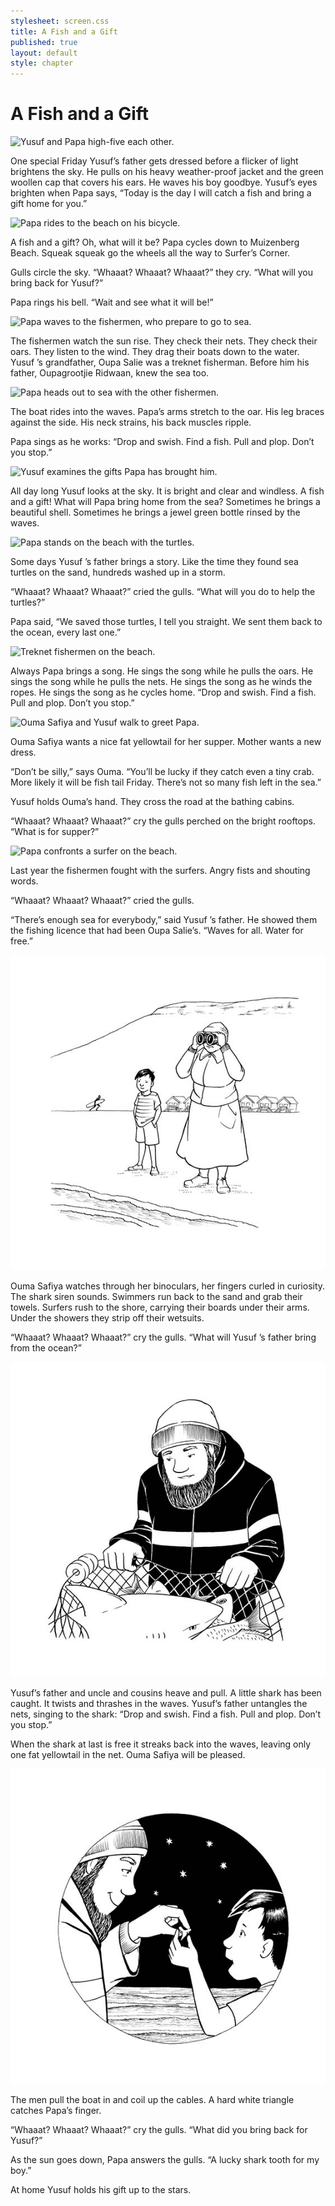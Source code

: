 ```yaml
---
stylesheet: screen.css
title: A Fish and a Gift
published: true
layout: default
style: chapter
---
```


# A Fish and a Gift

![Yusuf and Papa high-five each other.](images/1.jpg)

One special Friday Yusuf’s father gets dressed before a flicker of light brightens the sky. He pulls on his heavy weather-proof jacket and the green woollen cap that covers his ears. He waves his boy goodbye. Yusuf’s eyes brighten when Papa says, “Today is the day I will catch a fish and bring a gift home for you.”


![Papa rides to the beach on his bicycle.](images/2.jpg)

A fish and a gift? Oh, what will it be? Papa cycles down to Muizenberg Beach. Squeak squeak go the wheels all the way to Surfer’s Corner. 

Gulls circle the sky. “Whaaat? Whaaat? Whaaat?” they cry. “What will you bring back for Yusuf?” 

Papa rings his bell. “Wait and see what it will be!”

![Papa waves to the fishermen, who prepare to go to sea.](images/3.jpg)

The fishermen watch the sun rise. They check their nets. They check their oars. They listen to the wind. They drag their boats down to the water. Yusuf ’s grandfather, Oupa Salie was a treknet fisherman. Before him his father, Oupagrootjie Ridwaan, knew the sea too.


![Papa heads out to sea with the other fishermen.](images/4.jpg)

The boat rides into the waves. Papa’s arms stretch to the oar. His leg braces against the side. His neck strains, his back muscles ripple. 

Papa sings as he works: “Drop and swish. Find a fish. Pull and plop. Don’t you stop.”

![Yusuf examines the gifts Papa has brought him.](images/5.jpg)

All day long Yusuf looks at the sky. It is bright and clear and windless. A fish and a gift! What will Papa bring home from the sea? Sometimes he brings a beautiful shell. Sometimes he brings a jewel green bottle rinsed by the waves. 

![Papa stands on the beach with the turtles.](images/6.jpg)

Some days Yusuf ’s father brings a story. Like the time they found sea turtles on the sand, hundreds washed up in a storm. 

“Whaaat? Whaaat? Whaaat?” cried the gulls. “What will you do to help the turtles?” 

Papa said, “We saved those turtles, I tell you straight. We sent them back to the ocean, every last one.”

![Treknet fishermen on the beach.](images/7.jpg)

Always Papa brings a song. He sings the song while he pulls the oars. He sings the song while he pulls the nets. He sings the song as he winds the ropes. He sings the song as he cycles home. “Drop and swish. Find a fish. Pull and plop. Don’t you stop.” 

![Ouma Safiya and Yusuf walk to greet Papa.](images/8.jpg)

Ouma Safiya wants a nice fat yellowtail for her supper. Mother wants a new dress. 

“Don’t be silly,” says Ouma. “You’ll be lucky if they catch even a tiny crab. More likely it will be fish tail Friday. There’s not so many fish left in the sea.” 

Yusuf holds Ouma’s hand. They cross the road at the bathing cabins. 

“Whaaat? Whaaat? Whaaat?” cry the gulls perched on the bright rooftops. “What is for supper?”

![Papa confronts a surfer on the beach.](images/9.jpg)

Last year the fishermen fought with the surfers. Angry fists and shouting words. 

“Whaaat? Whaaat? Whaaat?” cried the gulls. 

“There’s enough sea for everybody,” said Yusuf ’s father. He showed them the fishing licence that had been Oupa Salie’s. “Waves for all. Water for free.”

![Ouma Safiya and Yusuf wait for Papa on the beach. Ouma Safiya looks through her binoculars.](images/10.jpg)

Ouma Safiya watches through her binoculars, her fingers curled in curiosity. The shark siren sounds. Swimmers run back to the sand and grab their towels. Surfers rush to the shore, carrying their boards under their arms. Under the showers they strip off their wetsuits. 

“Whaaat? Whaaat? Whaaat?” cry the gulls. “What will Yusuf ’s father bring from the ocean?”


![Papa finds a shark in the net.](images/11.jpg)

Yusuf’s father and uncle and cousins heave and pull. A little shark has been caught. It twists and thrashes in the waves. Yusuf’s father untangles the nets, singing to the shark: “Drop and swish. Find a fish. Pull and plop. Don’t you stop.” 

When the shark at last is free it streaks back into the waves, leaving only one fat yellowtail in the net. Ouma Safiya will be pleased.

![Papa gift to Yusuf is a shark's tooth.](images/12.jpg)

The men pull the boat in and coil up the cables. A hard white triangle catches Papa’s finger. 

“Whaaat? Whaaat? Whaaat?” cry the gulls. “What did you bring back for Yusuf?”

As the sun goes down, Papa answers the gulls. “A lucky shark tooth for my boy.” 

At home Yusuf holds his gift up to the stars.